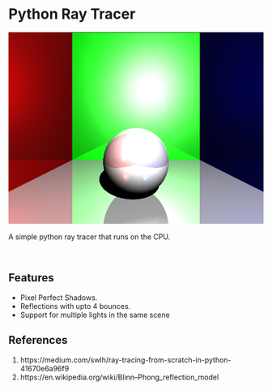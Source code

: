 <h1>
        Python Ray Tracer
</h1>
<img width = "auto" src = "githubPageContent/render.png">
<p>
    A simple python ray tracer that runs on the CPU.
</p>
<br>
<h2>Features</h2>
<ul>
    <li>Pixel Perfect Shadows.</li>
    <li>Reflections with upto 4 bounces.</li>
    <li>Support for multiple lights in the same scene</li>
</ul>
<h2>References</h2>
<ol>
        <li>https://medium.com/swlh/ray-tracing-from-scratch-in-python-41670e6a96f9</li>
        <li>https://en.wikipedia.org/wiki/Blinn–Phong_reflection_model</li>
</ol>
